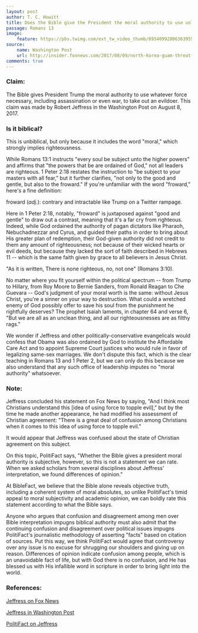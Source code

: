 ```yaml
---
layout: post
author: T. C. Howitt
title: Does the Bible give the President the moral authority to use unlimited force?
passage: Romans 13
image:
    feature: https://pbs.twimg.com/ext_tw_video_thumb/895409928063639552/pu/img/gSgqfCwlDzOfuO_L.jpg
source:
    name: Washington Post
    url: http://insider.foxnews.com/2017/08/09/north-korea-guam-threat-donald-trump-bible-jeffress-kill-kim-jong-un
comments: true
---
```


### Claim:

The Bible gives President Trump the moral authority to use whatever force necessary, including assassination or even war, to take out an evildoer.  This claim was made by Robert Jeffress in the Washington Post on August 8, 2017.

### Is it biblical?

This is unbiblical, but only because it includes the word "moral," which strongly implies righteousness.

While Romans 13:1 instructs "every soul be subject unto the higher powers" and affirms that "the powers that be are ordained of God," not all leaders are righteous.  1 Peter 2:18 restates the instruction to "be subject to your masters with all fear," but it further clarifies, "not only to the good and gentle, but also to the froward."  If you're unfamiliar with the word "froward," here's a fine definition:

froward (*adj.*): contrary and intractable like Trump on a Twitter rampage.

Here in 1 Peter 2:18, notably, "froward" is juxtaposed against "good and gentle" to draw out a contrast, meaning that it's a far cry from righteous.  Indeed, while God ordained the authority of pagan dictators like Pharaoh, Nebuchadnezzar and Cyrus, and guided their paths in order to bring about His greater plan of redemption, their God-given authority did not credit to them any amount of righteousness; not because of their wicked hearts or evil deeds, but because they lacked the sort of faith described in Hebrews 11 -- which is the same faith given by grace to all believers in Jesus Christ.

"As it is written, There is none righteous, no, not one" (Romans 3:10).

No matter where you fit yourself within the political spectrum -- from Trump to Hillary, from Roy Moore to Bernie Sanders, from Ronald Reagan to Che Guevara -- God's judgment of your moral worth is the same: without Jesus Christ, you're a sinner on your way to destruction.  What could a wretched enemy of God possibly offer to save his soul from the punishment he rightfully deserves?  The prophet Isaiah laments, in chapter 64 and verse 6, "But we are all as an unclean thing, and all our righteousnesses are as filthy rags."

We wonder if Jeffress and other politically-conservative evangelicals would confess that Obama was also ordained by God to institute the Affordable Care Act and to appoint Supreme Court justices who would rule in favor of legalizing same-sex marriages.  We don't dispute this fact, which is the clear teaching in Romans 13 and 1 Peter 2, but we can only do this because we also understand that any such office of leadership imputes no "moral authority" whatsoever.

### Note:

Jeffress concluded his statement on Fox News by saying, "And I think most Christians understand this [idea of using force to topple evil]," but by the time he made another appearance, he had modified his assessment of Christian agreement: "There is a great deal of confusion among Christians when it comes to this idea of using force to topple evil."

It would appear that Jeffress was confused about the state of Christian agreement on this subject.

On this topic, PolitiFact says, "Whether the Bible gives a president moral authority is subjective, however, so this is not a statement we can rate.  When we asked scholars from several disciplines about Jeffress’ interpretation, we found differences of opinion."

At BibleFact, we believe that the Bible alone reveals objective truth, including a coherent system of moral absolutes, so unlike PolitiFact's timid appeal to moral subjectivity and academic opinion, we can boldly rate this statement according to what the Bible says.

Anyone who argues that confusion and disagreement among men over Bible interpretation impugns biblical authority must also admit that the continuing confusion and disagreement over political issues impugns PolitiFact's journalistic methodology of asserting "facts" based on citation of sources.  Put this way, we think PolitiFact would agree that controversy over any issue is no excuse for shrugging our shoulders and giving up on reason.  Differences of opinion indicate confusion among people, which is an unavoidable fact of life, but with God there is no confusion, and He has blessed us with His infallible word in scripture in order to bring light into the world.

### References:

[Jeffress on Fox News](http://insider.foxnews.com/2017/08/09/north-korea-guam-threat-donald-trump-bible-jeffress-kill-kim-jong-un)

[Jeffress in Washington Post](https://www.washingtonpost.com/news/acts-of-faith/wp/2017/08/08/god-has-given-trump-authority-to-take-out-kim-jong-un-evangelical-adviser-says)

[PolitiFact on Jeffress](http://www.politifact.com/punditfact/article/2017/aug/11/does-bible-give-trump-moral-authority-kill-kim-jon/)
